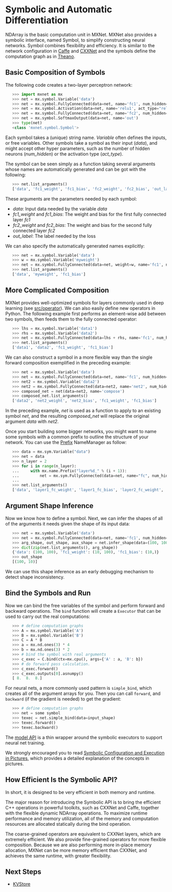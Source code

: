# Symbolic and Automatic Differentiation

NDArray is the basic computation unit in MXNet. MXNet also provides a
symbolic interface, named Symbol, to simplify constructing neural networks. Symbol combines flexibility and efficiency. It is similar to
the network configuration in [Caffe](http://caffe.berkeleyvision.org/) and
[CXXNet](https://github.com/dmlc/cxxnet) and the symbols define
the computation graph as in [Theano](http://deeplearning.net/software/theano/).

## Basic Composition of Symbols

The following code creates a two-layer perceptron network:

 ```python
    >>> import mxnet as mx
    >>> net = mx.symbol.Variable('data')
    >>> net = mx.symbol.FullyConnected(data=net, name='fc1', num_hidden=128)
    >>> net = mx.symbol.Activation(data=net, name='relu1', act_type="relu")
    >>> net = mx.symbol.FullyConnected(data=net, name='fc2', num_hidden=64)
    >>> net = mx.symbol.SoftmaxOutput(data=net, name='out')
    >>> type(net)
    <class 'mxnet.symbol.Symbol'>
 ```

Each symbol takes a (unique) string name. *Variable* often defines the inputs,
or free variables. Other symbols take a symbol as their input (*data*),
and might accept other hyper parameters, such as the number of hidden neurons (*num_hidden*)
or the activation type (*act_type*).

The symbol can be seen simply as a function taking several arguments whose
names are automatically generated and can be got with the following:

 ```python
    >>> net.list_arguments()
    ['data', 'fc1_weight', 'fc1_bias', 'fc2_weight', 'fc2_bias', 'out_label']
 ```

 These arguments are the parameters needed by each symbol:

- *data*: Input data needed by the variable *data*
- *fc1_weight* and *fc1_bias*: The weight and bias for the first fully connected layer *fc1*
- *fc2_weight* and *fc2_bias*: The weight and bias for the second fully connected layer *fc2*
- *out_label*: The label needed by the loss

We can also specify the automatically generated names explicitly:

 ```python
    >>> net = mx.symbol.Variable('data')
    >>> w = mx.symbol.Variable('myweight')
    >>> net = mx.symbol.FullyConnected(data=net, weight=w, name='fc1', num_hidden=128)
    >>> net.list_arguments()
    ['data', 'myweight', 'fc1_bias']
 ```

## More Complicated Composition

MXNet provides well-optimized symbols for layers
commonly used in deep learning (see
[src/operator](https://github.com/dmlc/mxnet/tree/master/src/operator)). We can also easily define new operators
in Python.  The following example first performs an element-wise add between two
symbols, then feeds them to the fully connected operator:

 ```python
    >>> lhs = mx.symbol.Variable('data1')
    >>> rhs = mx.symbol.Variable('data2')
    >>> net = mx.symbol.FullyConnected(data=lhs + rhs, name='fc1', num_hidden=128)
    >>> net.list_arguments()
    ['data1', 'data2', 'fc1_weight', 'fc1_bias']
 ```

We can also construct a symbol in a more flexible way than the single
forward composition exemplified in the preceding example:

 ```python
    >>> net = mx.symbol.Variable('data')
    >>> net = mx.symbol.FullyConnected(data=net, name='fc1', num_hidden=128)
    >>> net2 = mx.symbol.Variable('data2')
    >>> net2 = mx.symbol.FullyConnected(data=net2, name='net2', num_hidden=128)
    >>> composed_net = net(data=net2, name='compose')
    >>> composed_net.list_arguments()
    ['data2', 'net2_weight', 'net2_bias', 'fc1_weight', 'fc1_bias']
 ```

In the preceding example, *net* is used as a function to apply to an existing symbol
*net*, and the resulting *composed_net* will replace the original argument *data* with
*net2*.

Once you start building some bigger networks, you might want to name some symbols with a common prefix to outline the structure of your network. You can use the [Prefix](https://github.com/dmlc/mxnet/blob/master/python/mxnet/name.py) NameManager as follow:

```python
   >>> data = mx.sym.Variable("data")
   >>> net = data
   >>> n_layer = 2
   >>> for i in range(n_layer):
   ...     with mx.name.Prefix("layer%d_" % (i + 1)):
   ...         net = mx.sym.FullyConnected(data=net, name="fc", num_hidden=100)
   ...
   >>> net.list_arguments()
   ['data', 'layer1_fc_weight', 'layer1_fc_bias', 'layer2_fc_weight', 'layer2_fc_bias']
```

## Argument Shape Inference

Now we know how to define a symbol. Next, we can infer the shapes of
all of the arguments it needs given the shape of its input data:

 ```python
    >>> net = mx.symbol.Variable('data')
    >>> net = mx.symbol.FullyConnected(data=net, name='fc1', num_hidden=10)
    >>> arg_shape, out_shape, aux_shape = net.infer_shape(data=(100, 100))
    >>> dict(zip(net.list_arguments(), arg_shape))
    {'data': (100, 100), 'fc1_weight': (10, 100), 'fc1_bias': (10,)}
    >>> out_shape
    [(100, 10)]
 ```

We can use this shape inference as an early debugging mechanism to detect
shape inconsistency.

## Bind the Symbols and Run

Now we can bind the free variables of the symbol and perform forward and backward operations.
The ```bind``` function will create a ```Executor``` that can be used to carry out the real computations:

 ```python
    >>> # define computation graphs
    >>> A = mx.symbol.Variable('A')
    >>> B = mx.symbol.Variable('B')
    >>> C = A * B
    >>> a = mx.nd.ones(3) * 4
    >>> b = mx.nd.ones(3) * 2
    >>> # bind the symbol with real arguments
    >>> c_exec = C.bind(ctx=mx.cpu(), args={'A' : a, 'B': b})
    >>> # do forward pass calculation.
    >>> c_exec.forward()
    >>> c_exec.outputs[0].asnumpy()
    [ 8.  8.  8.]
 ```
For neural nets, a more commonly used pattern is ```simple_bind```, which creates all of the argument arrays for you. Then you can call ```forward```, and ```backward``` (if the gradient is needed)
to get the gradient:

 ```python
    >>> # define computation graphs
    >>> net = some symbol
    >>> texec = net.simple_bind(data=input_shape)
    >>> texec.forward()
    >>> texec.backward()
 ```
The [model API](model.md) is a thin wrapper around the symbolic executors to support neural net training.

We strongly encouraged you to read [Symbolic Configuration and Execution in Pictures](symbol_in_pictures.md),
which provides a detailed explanation of the concepts in pictures.

## How Efficient Is the Symbolic API?

In short, it is designed to be very efficient in both memory and runtime.

The major reason for introducing the Symbolic API is to bring the efficient C++
operations in powerful toolkits, such as CXXNet and Caffe, together with the
flexible dynamic NDArray operations. To maximize runtime performance and memory
utilization, all of the memory and computation resources are
allocated statically during the bind operation.

The coarse-grained operators are equivalent to CXXNet layers, which are
extremely efficient.  We also provide fine-grained operators for more flexible
composition. Because we are also performing more in-place memory allocation, MXNet can
be more memory efficient than CXXNet, and achieves the same runtime, with
greater flexibility.

## Next Steps
* [KVStore](kvstore.md)

